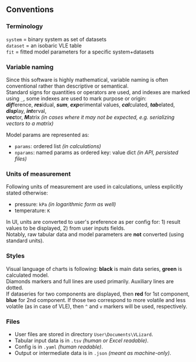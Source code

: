## Conventions

### Terminology
`system` = binary system as set of datasets  
`dataset` = an isobaric VLE table  
`fit` = fitted model parameters for a specific system+datasets

### Variable naming
Since this software is highly mathematical, variable naming is often conventional rather than descriptive or semantical.  
Standard signs for quantities or operators are used, and indexes are marked using `_`, some indexes are used to mark purpose or origin:  
***dif***ference, ***res***idual, ***sum***, ***exp***erimental values, ***cal***culated, ***tab***elated, ***disp***lay,  ***int***erval,  
***vec***tor, ***M***atrix _(in cases where it may not be expected, e.g. serializing vectors to a matrix)_

Model params are represented as:
- `params`: ordered list _(in calculations)_
- `nparams`: named params as ordered key: value dict _(in API, persisted files)_

### Units of measurement
Following units of measurement are used in calculations, unless explicitly stated otherwise:
- pressure: `kPa` _(in logarithmic form as well)_
- temperature: `K`

In UI, units are converted to user's preference as per config for: 1) result values to be displayed, 2) from user inputs fields.  
Notably, raw tabular data and model parameters are **not** converted (using standard units). 

### Styles
Visual language of charts is following: **black** is main data series, **green** is calculated model.  
Diamonds markers and full lines are used primarily. Auxiliary lines are dotted.  
If dataseries for two components are displayed, then **red** for 1st component, **blue** for 2nd component.
If those two correspond to more volatile and less volatile (as in case of VLE), then `^` and `v` markers will be used, respectively.

### Files

- User files are stored in directory `User\Documents\VLizard`.
- Tabular input data is in `.tsv` _(human or Excel readable)_.    
- Config is in `.yaml` _(human readable)_.
- Output or intermediate data is in `.json` _(meant as machine-only)_.
